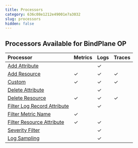 ```yaml
---
title: Processors
category: 636c08e1212e49001e7a3032
slug: processors
hidden: false
---
```

## Processors Available for BindPlane OP

| Processor                                                      | Metrics | Logs | Traces |
| :------------------------------------------------------------- | :------ | :--- | :----- |
| [Add Attribute](doc:add-attribute)                             |         | ✓    |        |
| [Add Resource](doc:add-resource)                               | ✓       | ✓    | ✓      |
| [Custom](doc:custom)                                           | ✓       | ✓    | ✓      |
| [Delete Attribute](doc:delete-attribute)                       |         | ✓    |        |
| [Delete Resource](doc:delete-resource)                         | ✓       | ✓    | ✓      |
| [Filter Log Record Attribute](doc:filter-log-record-attribute) |         | ✓    |        |
| [Filter Metric Name](doc:filter-metric-name)                   | ✓       |      |        |
| [Filter Resource Attribute](doc:filter-resource-attribute)     | ✓       | ✓    |        |
| [Severity Filter](doc:filter-severity)                         |         | ✓    |        |
| [Log Sampling](doc:log-sampling)                               |         | ✓    |        |
